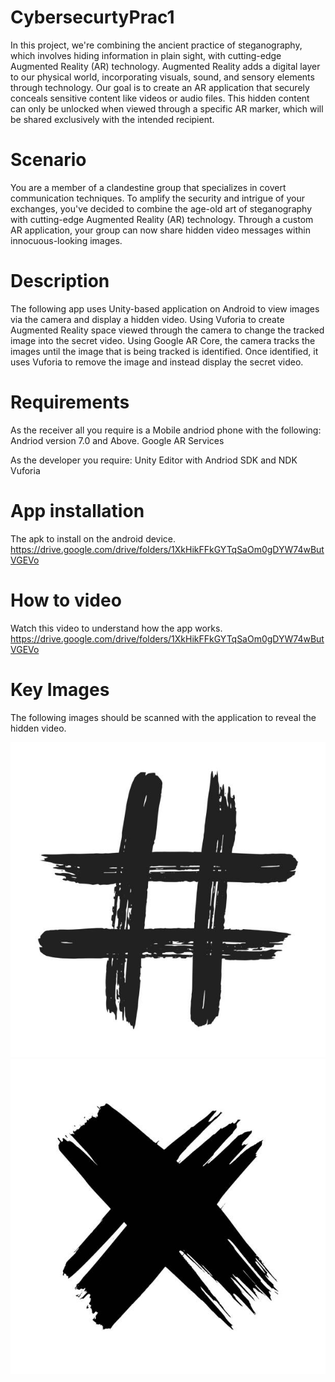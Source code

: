 # CybersecurtyPrac1
In this project, we're combining the ancient practice of steganography, which involves hiding information in plain sight, with cutting-edge Augmented Reality (AR) technology. Augmented Reality adds a digital layer to our physical world, incorporating visuals, sound, and sensory elements through technology. Our goal is to create an AR application that securely conceals sensitive content like videos or audio files. This hidden content can only be unlocked when viewed through a specific AR marker, which will be shared exclusively with the intended recipient.

# Scenario
You are a member of a clandestine group that specializes in covert communication techniques. To amplify the security and intrigue of your exchanges, you've decided to combine the age-old art of steganography with cutting-edge Augmented Reality (AR) technology. Through a custom AR application, your group can now share hidden video messages within innocuous-looking images.

# Description
The following app uses Unity-based application on Android to view images via the camera and display a hidden video. Using Vuforia to create Augmented Reality space viewed through the camera to change the tracked image into the secret video. Using Google AR Core, the camera tracks the images until the image that is being tracked is identified. Once identified, it uses Vuforia to remove the image and instead display the secret video.   

# Requirements
As the receiver all you require is a Mobile andriod phone with the following:
Andriod version 7.0 and Above.
Google AR Services

As the developer you require:
Unity Editor with Andriod SDK and NDK
Vuforia


# App installation
The apk to install on the android device.
https://drive.google.com/drive/folders/1XkHikFFkGYTqSaOm0gDYW74wButVGEVo
# How to video
Watch this video to understand how the app works.
https://drive.google.com/drive/folders/1XkHikFFkGYTqSaOm0gDYW74wButVGEVo
# Key Images
The following images should be scanned with the application to reveal the hidden video.


![plot](https://github.com/PuffyNippleS/CybersecurtyPrac1/blob/main/Assets/Image1.jpg)
![plot](https://github.com/PuffyNippleS/CybersecurtyPrac1/blob/main/Assets/Image2.jpg)
